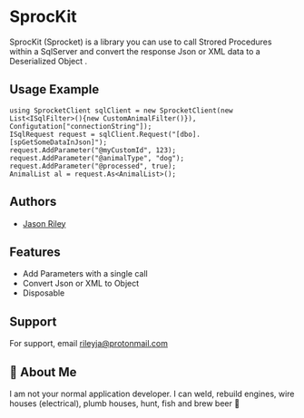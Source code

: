 
# SprocKit

SprocKit (Sprocket) is a library you can use to call Strored Procedures within a SqlServer and 
convert the response Json or XML data to a Deserialized Object <T>.



## Usage Example

    using SprocketClient sqlClient = new SprocketClient(new List<ISqlFilter>(){new CustomAnimalFilter()}), Configutation["connectionString"]);
    ISqlRequest request = sqlClient.Request("[dbo].[spGetSomeDataInJson]");
    request.AddParameter("@myCustomId", 123);
    request.AddParameter("@animalType", "dog");
    request.AddParameter("@processed", true);
    AnimalList al = request.As<AnimalList>();


## Authors

- [Jason Riley](mailto:rileyja@protonmail.com)


## Features

- Add Parameters with a single call
- Convert Json or XML to Object<T>
- Disposable

## Support

For support, email rileyja@protonmail.com


## 🚀 About Me
I am not your normal application developer. I can weld, rebuild engines, 
wire houses (electrical), plumb houses, hunt, fish and brew beer 🍺

 
